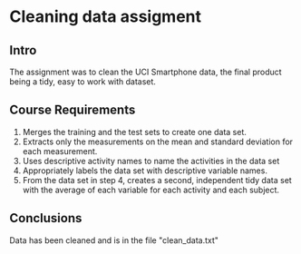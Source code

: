 # Cleaning data assigment

## Intro
The assignment was to clean the UCI Smartphone data, the final product being a tidy, easy to work with dataset.

## Course Requirements
1. Merges the training and the test sets to create one data set.
2. Extracts only the measurements on the mean and standard deviation for each measurement.
3. Uses descriptive activity names to name the activities in the data set
4. Appropriately labels the data set with descriptive variable names.
5. From the data set in step 4, creates a second, independent tidy data set with the average of each variable for each activity and each subject.

## Conclusions
Data has been cleaned and is in the file "clean_data.txt"
